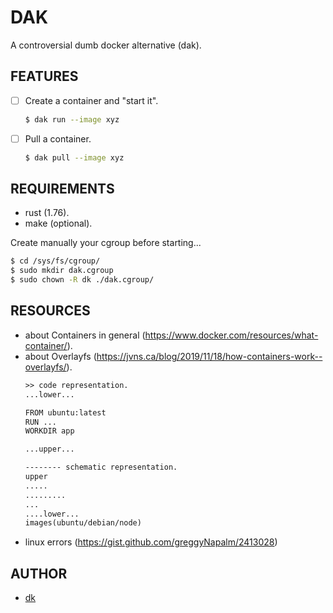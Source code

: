 # DAK

A controversial dumb docker alternative (dak).

## FEATURES

- [ ] Create a container and "start it".
    ```bash
    $ dak run --image xyz
    ```

- [ ] Pull a container.
    ```bash
    $ dak pull --image xyz
    ```

## REQUIREMENTS

- rust (1.76).
- make (optional).

Create manually your cgroup before starting...

```bash
$ cd /sys/fs/cgroup/
$ sudo mkdir dak.cgroup
$ sudo chown -R dk ./dak.cgroup/
````

## RESOURCES

- about Containers in general (https://www.docker.com/resources/what-container/).
- about Overlayfs (https://jvns.ca/blog/2019/11/18/how-containers-work--overlayfs/).
    ```txt
    >> code representation.
    ...lower...

    FROM ubuntu:latest
    RUN ...
    WORKDIR app

    ...upper...

    -------- schematic representation.
    upper
    .....
    .........
    ...
    ....lower...
    images(ubuntu/debian/node)
    ```
- linux errors (https://gist.github.com/greggyNapalm/2413028)

## AUTHOR

- [dk](https://github.com/sanix-darker/dak.git)
